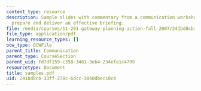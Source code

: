 ```yaml
---
content_type: resource
description: Sample slides with commentary from a communication workshop on how to
  prepare and deliver an effective briefing.
file: /media/courses/11-201-gateway-planning-action-fall-2007/241bd8cb33ff278c6dcc3060dbec10c4_samples.pdf
file_type: application/pdf
learning_resource_types: []
ocw_type: OCWFile
parent_title: Communication
parent_type: CourseSection
parent_uid: fd7df159-c358-3481-3eb4-234efa1c4799
resourcetype: Document
title: samples.pdf
uid: 241bd8cb-33ff-278c-6dcc-3060dbec10c4
---
```

